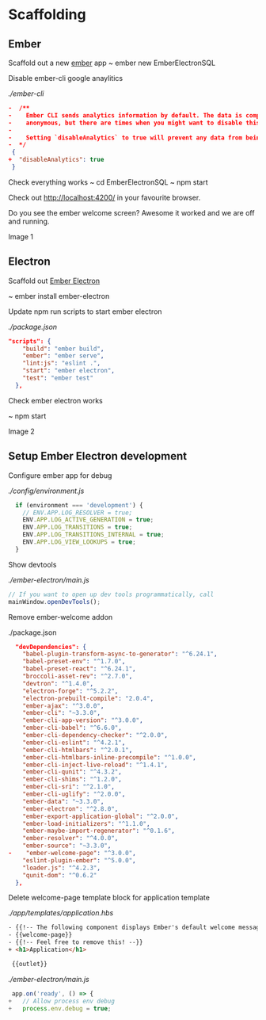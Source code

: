 # Scaffolding

## Ember

Scaffold out a new [ember](https://www.emberjs.com/) app
~ ember new EmberElectronSQL

Disable ember-cli google anaylitics

_./ember-cli_
~~~json
-  /**
-    Ember CLI sends analytics information by default. The data is completely
-    anonymous, but there are times when you might want to disable this behavior.
-
-    Setting `disableAnalytics` to true will prevent any data from being sent.
-  */
 {
+  "disableAnalytics": true
 }
~~~

Check everything works
~ cd EmberElectronSQL
~ npm start

Check out [http://localhost:4200/](http://localhost:4200/) in your favourite browser. 

Do you see the ember welcome screen? Awesome it worked and we are off and running.

Image 1

## Electron

Scaffold out [Ember Electron](https://ember-electron.js.org/)

~ ember install ember-electron


Update npm run scripts to start ember electron

_./package.json_
~~~json
"scripts": {
    "build": "ember build",
    "ember": "ember serve",
    "lint:js": "eslint .",
    "start": "ember electron",
    "test": "ember test"
  },
~~~

Check ember electron works

~ npm start

Image 2

## Setup Ember Electron development

Configure ember app for debug

_./config/environment.js_
~~~javascript
  if (environment === 'development') {
    // ENV.APP.LOG_RESOLVER = true;
    ENV.APP.LOG_ACTIVE_GENERATION = true;
    ENV.APP.LOG_TRANSITIONS = true;
    ENV.APP.LOG_TRANSITIONS_INTERNAL = true;
    ENV.APP.LOG_VIEW_LOOKUPS = true;
  }
~~~

Show devtools

_./ember-electron/main.js_
~~~javascript
// If you want to open up dev tools programmatically, call
mainWindow.openDevTools();
~~~

Remove ember-welcome addon

./package.json
~~~json
  "devDependencies": {
    "babel-plugin-transform-async-to-generator": "^6.24.1",
    "babel-preset-env": "^1.7.0",
    "babel-preset-react": "^6.24.1",
    "broccoli-asset-rev": "^2.7.0",
    "devtron": "^1.4.0",
    "electron-forge": "^5.2.2",
    "electron-prebuilt-compile": "2.0.4",
    "ember-ajax": "^3.0.0",
    "ember-cli": "~3.3.0",
    "ember-cli-app-version": "^3.0.0",
    "ember-cli-babel": "^6.6.0",
    "ember-cli-dependency-checker": "^2.0.0",
    "ember-cli-eslint": "^4.2.1",
    "ember-cli-htmlbars": "^2.0.1",
    "ember-cli-htmlbars-inline-precompile": "^1.0.0",
    "ember-cli-inject-live-reload": "^1.4.1",
    "ember-cli-qunit": "^4.3.2",
    "ember-cli-shims": "^1.2.0",
    "ember-cli-sri": "^2.1.0",
    "ember-cli-uglify": "^2.0.0",
    "ember-data": "~3.3.0",
    "ember-electron": "^2.8.0",
    "ember-export-application-global": "^2.0.0",
    "ember-load-initializers": "^1.1.0",
    "ember-maybe-import-regenerator": "^0.1.6",
    "ember-resolver": "^4.0.0",
    "ember-source": "~3.3.0",
-    "ember-welcome-page": "^3.0.0",
    "eslint-plugin-ember": "^5.0.0",
    "loader.js": "^4.2.3",
    "qunit-dom": "^0.6.2"
  },
~~~


Delete welcome-page template block for application template

_./app/templates/application.hbs_
~~~html
- {{!-- The following component displays Ember's default welcome message. --}}
- {{welcome-page}}
- {{!-- Feel free to remove this! --}}
+ <h1>Application</h1>

 {{outlet}}
~~~

_./ember-electron/main.js_
~~~javascript
 app.on('ready', () => {
+   // Allow process env debug
+   process.env.debug = true;
~~~
